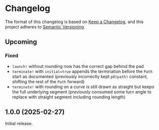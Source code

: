 # Changelog

The format of this changelog is based on
[Keep a Changelog](https://keepachangelog.com/), and this project adheres to
[Semantic Versioning](https://semver.org/).

## Upcoming

### Fixed

  - `launch!` without rounding now has the correct gap behind the pad
  - `terminate!` with `initial=true` appends the termination before the `Path` start as documented (previously incorrectly kept `p0(path)` constant, shifting the rest of the `Path` forward)
  - `terminate!` with rounding on a curve is still drawn as straight but keeps the full underlying segment (previously consumed some turn angle to replace with straight segment including rounding length)

## 1.0.0 (2025-02-27)

Initial release.
